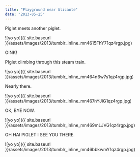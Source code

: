 ```yaml
---
title: "Playground near Alicante"
date: "2013-05-25"
---
```


Piglet meets another piglet.

![yo yo]({{ site.baseurl }}/assets/images/2013/tumblr_inline_mn4615FhY71qz4rgp.jpg)

OINK!

PIglet climbing through this steam train.

![yo yo]({{ site.baseurl }}/assets/images/2013/tumblr_inline_mn464n6w7s1qz4rgp.jpg)

Nearly there.

![yo yo]({{ site.baseurl }}/assets/images/2013/tumblr_inline_mn467nYJiG1qz4rgp.jpg)

OK, BYE NOW.

![yo yo]({{ site.baseurl }}/assets/images/2013/tumblr_inline_mn469mLJVG1qz4rgp.jpg)

OH HAI PIGLET I SEE YOU THERE.

![yo yo]({{ site.baseurl }}/assets/images/2013/tumblr_inline_mn46bbkwmY1qz4rgp.jpg)

